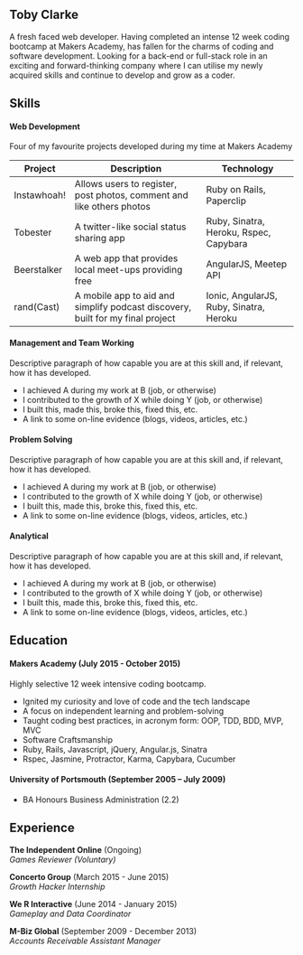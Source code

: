 ## Toby Clarke

A fresh faced web developer. Having completed an intense 12 week coding bootcamp at Makers Academy, has fallen for the charms of coding and software development. Looking for a back-end or full-stack role in an exciting and forward-thinking company where I can utilise my newly acquired skills and continue to develop and grow as a coder.

## Skills

#### Web Development
Four of my favourite projects developed during my time at Makers Academy  

| Project  | Description  | Technology  |
|---|---|---|
| Instawhoah! | Allows users to register, post photos, comment and like others photos  | Ruby on Rails, Paperclip  |
| Tobester  | A twitter-like social status sharing app  | Ruby, Sinatra, Heroku, Rspec, Capybara  |
| Beerstalker  |  A web app that provides local meet-ups providing free | AngularJS, Meetep API  |
| rand(Cast)  | A mobile app to aid and simplify podcast discovery, built for my final project  | Ionic, AngularJS, Ruby, Sinatra, Heroku  |

#### Management and Team Working
Descriptive paragraph of how capable you are at this skill and, if relevant, how it has developed.

- I achieved A during my work at B (job, or otherwise)
- I contributed to the growth of X while doing Y (job, or otherwise)
- I built this, made this, broke this, fixed this, etc.
- A link to some on-line evidence (blogs, videos, articles, etc.)

#### Problem Solving
Descriptive paragraph of how capable you are at this skill and, if relevant, how it has developed.

- I achieved A during my work at B (job, or otherwise)
- I contributed to the growth of X while doing Y (job, or otherwise)
- I built this, made this, broke this, fixed this, etc.
- A link to some on-line evidence (blogs, videos, articles, etc.)

#### Analytical
Descriptive paragraph of how capable you are at this skill and, if relevant, how it has developed.

- I achieved A during my work at B (job, or otherwise)
- I contributed to the growth of X while doing Y (job, or otherwise)
- I built this, made this, broke this, fixed this, etc.
- A link to some on-line evidence (blogs, videos, articles, etc.)

## Education

#### Makers Academy (July 2015 - October 2015)
Highly selective 12 week intensive coding bootcamp.

- Ignited my curiosity and love of code and the tech landscape
- A focus on independent learning and problem-solving
- Taught coding best practices, in acronym form: OOP, TDD, BDD, MVP, MVC
- Software Craftsmanship
- Ruby, Rails, Javascript, jQuery, Angular.js, Sinatra
- Rspec, Jasmine, Protractor, Karma, Capybara, Cucumber

#### University of Portsmouth (September 2005 – July 2009)

* BA Honours Business Administration (2.2)

## Experience

**The Independent Online** (Ongoing)  
*Games Reviewer (Voluntary)*

**Concerto Group** (March 2015 - June 2015)   
*Growth Hacker Internship*

**We R Interactive** (June 2014 - January 2015)   
*Gameplay and Data Coordinator*

**M-Biz Global** (September 2009 - December 2013)    
*Accounts Receivable Assistant Manager*  
